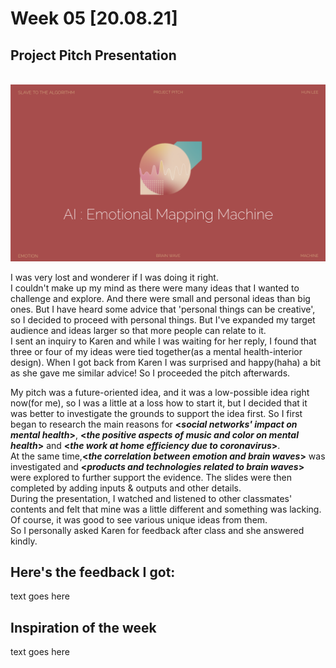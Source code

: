 # Week 05 [20.08.21] 
## Project Pitch Presentation
<br/>
<img src="https://github.com/hunoong/slave2-A/blob/master/Images/Hun_Project_Pitch%20_logo.png" width="800" />

I was very lost and wonderer if I was doing it right. <br/>
I couldn't make up my mind as there were many ideas that I wanted to challenge and explore. And there were small and personal ideas than big ones. But I have heard some advice that 'personal things can be creative', so I decided to proceed with personal things. But I've expanded my target audience and ideas larger so that more people can relate to it. <br/>
I sent an inquiry to Karen and while I was waiting for her reply, I found that three or four of my ideas were tied together(as a mental health-interior design). When I got back from Karen I was surprised and happy(haha) a bit as she gave me similar advice! So I proceeded the pitch afterwards. <br/>

My pitch was a future-oriented idea, and it was a low-possible idea right now(for me), so I was a little at a loss how to start it, but I decided that it was better to investigate the grounds to support the idea first. So I first began to research the main reasons for **<*social networks' impact on mental health*>**, **<*the positive aspects of music and color on mental health*>** and **<*the work at home efficiency due to coronavirus*>**. <br/>
At the same time,**<*the correlation between emotion and brain waves*>** was investigated and **<*products and technologies related to brain waves*>** were explored to further support the evidence. The slides were then completed by adding inputs & outputs and other details. <br/>
During the presentation, I watched and listened to other classmates' contents and felt that mine was a little different and something was lacking. Of course, it was good to see various unique ideas from them. <br/>
So I personally asked Karen for feedback after class and she answered kindly. <br/>

## **Here's the feedback I got:**
text goes here

## Inspiration of the week
text goes here
